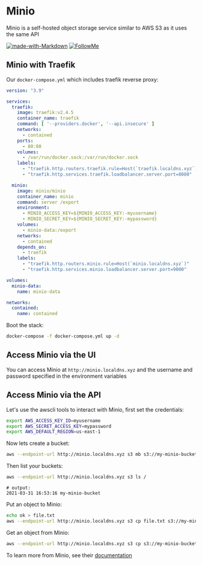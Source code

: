# Minio

Minio is a self-hosted object storage service similar to AWS S3 as it uses the same API

[![made-with-Markdown](https://img.shields.io/badge/Visit%20my-Website-orange.svg)](https://ruan.dev) [![FollowMe](https://img.shields.io/badge/Follow%20Me-@ruanbekker-00ACEE.svg)](https://twitter.com/ruanbekker)

## Minio with Traefik

Our `docker-compose.yml` which includes traefik reverse proxy:

```yaml
version: "3.9"

services:
  traefik:
    image: traefik:v2.4.5
    container_name: traefik
    command: [ '--providers.docker', '--api.insecure' ]
    networks:
      - contained
    ports:
      - 80:80
    volumes:
      - /var/run/docker.sock:/var/run/docker.sock
    labels:
      - "traefik.http.routers.traefik.rule=Host(`traefik.localdns.xyz`)"
      - "traefik.http.services.traefik.loadbalancer.server.port=8080"

  minio:
    image: minio/minio
    container_name: minio
    command: server /export
    environment:
      - MINIO_ACCESS_KEY=${MINIO_ACCESS_KEY:-myusername}
      - MINIO_SECRET_KEY=${MINIO_SECRET_KEY:-mypassword}
    volumes:
      - minio-data:/export
    networks:
      - contained
    depends_on:
      - traefik
    labels:
      - "traefik.http.routers.minio.rule=Host(`minio.localdns.xyz`)"
      - "traefik.http.services.minio.loadbalancer.server.port=9000"

volumes:
  minio-data:
    name: minio-data

networks:
  contained:
    name: contained
```

Boot the stack:

```sh
docker-compose -f docker-compose.yml up -d
```

## Access Minio via the UI

You can access Minio at `http://minio.localdns.xyz` and the username and password specified in the environment variables

## Access Minio via the API

Let's use the awscli tools to interact with Minio, first set the credentials:

```sh
export AWS_ACCESS_KEY_ID=myusername
export AWS_SECRET_ACCESS_KEY=mypassword
export AWS_DEFAULT_REGION=us-east-1
```

Now lets create a bucket:

```sh
aws --endpoint-url http://minio.localdns.xyz s3 mb s3://my-minio-bucket
```

Then list your buckets:

```sh
aws --endpoint-url http://minio.localdns.xyz s3 ls /
```
```
# output:
2021-03-31 16:53:16 my-minio-bucket
```

Put an object to Minio:

```sh
echo ok > file.txt
aws --endpoint-url http://minio.localdns.xyz s3 cp file.txt s3://my-minio-bucket/output/file.txt
```

Get an object from Minio:

```sh
aws --endpoint-url http://minio.localdns.xyz s3 cp s3://my-minio-bucket/output/file.txt ./download.txt
```

To learn more from Minio, see their [documentation](https://docs.min.io/docs/minio-quickstart-guide.html)
